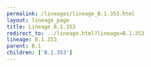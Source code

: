 ```yaml
---
permalink: /lineages/lineage_B.1.353.html
layout: lineage_page
title: Lineage B.1.353
redirect_to: ../lineage.html?lineage=B.1.353
lineage: B.1.353
parent: B.1
children: ['B.1.353']
---
```

